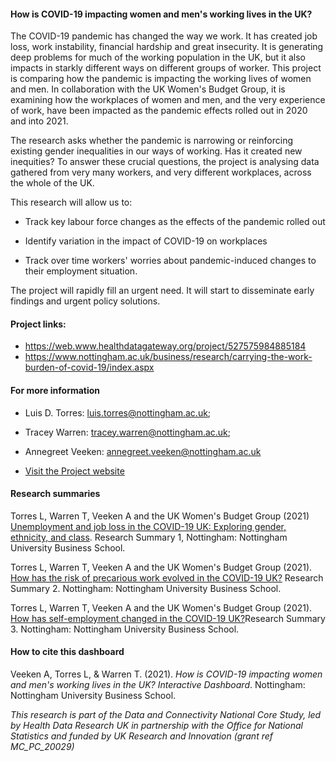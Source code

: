 #### **How is COVID-19 impacting women and men's working lives in the UK?**

The COVID-19 pandemic has changed the way we work. It has created job loss, work instability, financial hardship and great insecurity. It is generating deep problems for much of the working population in the UK, but it also impacts in starkly different ways on different groups of worker. This project is comparing how the pandemic is impacting the working lives of women and men. In collaboration with the UK Women's Budget Group, it is examining how the workplaces of women and men, and the very experience of work, have been impacted as the pandemic effects rolled out in 2020 and into 2021.

The research asks whether the pandemic is narrowing or reinforcing existing gender inequalities in our ways of working. Has it created new inequities? To answer these crucial questions, the project is analysing data gathered from very many workers, and very different workplaces, across the whole of the UK.

This research will allow us to:

-   Track key labour force changes as the effects of the pandemic rolled out

-   Identify variation in the impact of COVID-19 on workplaces

-   Track over time workers' worries about pandemic-induced changes to their employment situation.

The project will rapidly fill an urgent need. It will start to disseminate early findings and urgent policy solutions.

#### **Project links:**

-   <https://web.www.healthdatagateway.org/project/527575984885184>
-   <https://www.nottingham.ac.uk/business/research/carrying-the-work-burden-of-covid-19/index.aspx>

#### **For more information**

-   Luis D. Torres: [luis.torres\@nottingham.ac.uk](mailto:luis.torres@nottingham.ac.uk);

-   Tracey Warren: [tracey.warren\@nottingham.ac.uk](mailto:tracey.warren@nottingham.ac.uk);

-   Annegreet Veeken: [annegreet.veeken\@nottingham.ac.uk](mailto:annegreet.veeken@nottingham.ac.uk)

-   [Visit the Project website](https://www.nottingham.ac.uk/business/who-we-are/case-studies/featured-research-case-studies/covid-19-working-women/index.aspx)

#### **Research summaries**

Torres L, Warren T, Veeken A and the UK Women's Budget Group (2021) [Unemployment and job loss in the COVID-19 UK: Exploring gender, ethnicity, and class](https://reports.recode.ai/gender_covid19_uk/report_1.html#introduction). Research Summary 1, Nottingham: Nottingham University Business School.

Torres L, Warren T, Veeken A and the UK Women's Budget Group (2021). [How has the risk of precarious work evolved in the COVID-19 UK?](https://reports.recode.ai/gender_covid19_uk/report_2.html#background) Research Summary 2. Nottingham: Nottingham University Business School.

Torres L, Warren T, Veeken A and the UK Women's Budget Group (2021). [How has self-employment changed in the COVID-19 UK?](https://reports.recode.ai/gender_covid19_uk/report_3.html)Research Summary 3. Nottingham: Nottingham University Business School.

#### **How to cite this dashboard**

Veeken A, Torres L, & Warren T. (2021). *How is COVID-19 impacting women and men's working lives in the UK? Interactive Dashboard*. Nottingham: Nottingham University Business School.

*This research is part of the Data and Connectivity National Core Study, led by Health Data Research UK in partnership with the Office for National Statistics and funded by UK Research and Innovation (grant ref MC_PC_20029)*


